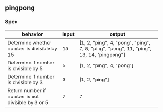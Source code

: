 ## pingpong

### Spec
|behavior | input | output|
|---------|-------|-------|
Determine whether number is divisible by 15  | 15 | [1, 2, "ping", 4, "pong", "ping", 7, 8, "ping", "pong", 11, "ping", 13, 14, "pingpong"] |
Determine if number is divisible by 5 | 5 | [1, 2, "ping", 4, "pong"] |
Determine if number is divisible by 3 | 3 | [1, 2, "ping"] |
Return number if number is not divisible by 3 or 5 | 7 | 7 |
